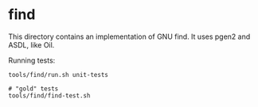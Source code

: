 find
====

This directory contains an implementation of GNU find.  It uses pgen2 and ASDL,
like Oil.

Running tests:

    tools/find/run.sh unit-tests

    # "gold" tests
    tools/find/find-test.sh
